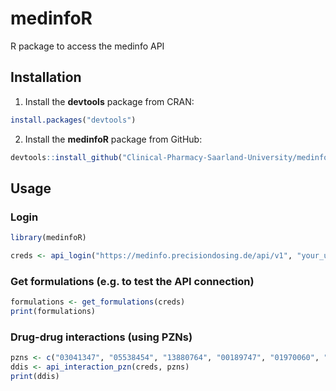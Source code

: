 # medinfoR
R package to access the  medinfo API

## Installation
1. Install the **devtools** package from CRAN:
```R
install.packages("devtools")
```
2. Install the **medinfoR** package from GitHub:
```R
devtools::install_github("Clinical-Pharmacy-Saarland-University/medinfoR")
```

## Usage

### Login
```R
library(medinfoR)

creds <- api_login("https://medinfo.precisiondosing.de/api/v1", "your_username", "your_password", "user")
```

### Get formulations (e.g. to test the API connection)
```R
formulations <- get_formulations(creds)
print(formulations)
```

### Drug-drug interactions (using PZNs)
```R
pzns <- c("03041347", "05538454", "13880764", "00189747", "01970060", "00054065", "17145955", "00592733", "13981502")
ddis <- api_interaction_pzn(creds, pzns)
print(ddis)
```

